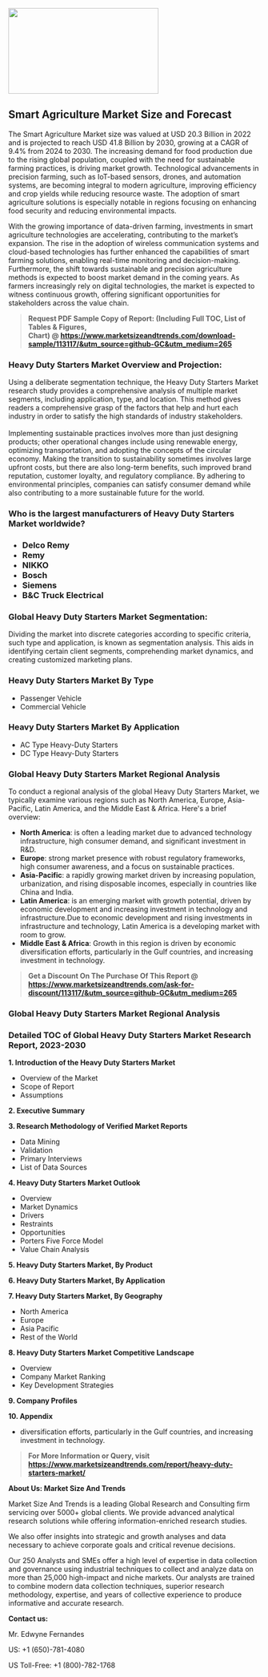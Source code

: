 <p><img class="alignnone size-medium wp-image-20088" src="https://ffe5etoiles.com/wp-content/uploads/2024/12/MST1-300x171.png" alt="" width="300" height="171" /></p><h2>Smart Agriculture Market Size and Forecast</h2><p>The Smart Agriculture Market size was valued at USD 20.3 Billion in 2022 and is projected to reach USD 41.8 Billion by 2030, growing at a CAGR of 9.4% from 2024 to 2030. The increasing demand for food production due to the rising global population, coupled with the need for sustainable farming practices, is driving market growth. Technological advancements in precision farming, such as IoT-based sensors, drones, and automation systems, are becoming integral to modern agriculture, improving efficiency and crop yields while reducing resource waste. The adoption of smart agriculture solutions is especially notable in regions focusing on enhancing food security and reducing environmental impacts.</p><p>With the growing importance of data-driven farming, investments in smart agriculture technologies are accelerating, contributing to the market’s expansion. The rise in the adoption of wireless communication systems and cloud-based technologies has further enhanced the capabilities of smart farming solutions, enabling real-time monitoring and decision-making. Furthermore, the shift towards sustainable and precision agriculture methods is expected to boost market demand in the coming years. As farmers increasingly rely on digital technologies, the market is expected to witness continuous growth, offering significant opportunities for stakeholders across the value chain.</p></p><blockquote id="" class=""><strong>Request PDF Sample Copy of Report: (Including Full TOC, List of Tables &amp; Figures, Chart)&nbsp;@&nbsp;<strong><a href="https://www.marketsizeandtrends.com/download-sample/113117/&utm_source=github-GC&utm_medium=265" target="_blank">https://www.marketsizeandtrends.com/download-sample/113117/&utm_source=github-GC&utm_medium=265</a></strong></strong></blockquote><h3 id="" class="">Heavy Duty Starters Market&nbsp;Overview and Projection:</h3><p id="" class="">Using a deliberate segmentation technique, the Heavy Duty Starters Market research study provides a comprehensive analysis of multiple market segments, including application, type, and location. This method gives readers a comprehensive grasp of the factors that help and hurt each industry in order to satisfy the high standards of industry stakeholders. <br /> <br />Implementing sustainable practices involves more than just designing products; other operational changes include using renewable energy, optimizing transportation, and adopting the concepts of the circular economy. Making the transition to sustainability sometimes involves large upfront costs, but there are also long-term benefits, such improved brand reputation, customer loyalty, and regulatory compliance. By adhering to environmental principles, companies can satisfy consumer demand while also contributing to a more sustainable future for the world.</p><h3 id="" class="">Who is the largest manufacturers of&nbsp;Heavy Duty Starters Market worldwide?</h3><h3 class=""><p><ul><li>Delco Remy </li><li> Remy </li><li> NIKKO </li><li> Bosch </li><li> Siemens </li><li> B&C Truck Electrical</li></ul></p></h3><h3 id="" class="">Global&nbsp;Heavy Duty Starters Market Segmentation:</h3><p id="" class="">Dividing the market into discrete categories according to specific criteria, such type and application, is known as segmentation analysis. This aids in identifying certain client segments, comprehending market dynamics, and creating customized marketing plans.</p><h3 id="" class="">Heavy Duty Starters Market&nbsp;By Type</h3><p><p><ul><li>Passenger Vehicle </li><li> Commercial Vehicle</p></li></ul></p></p><h3 id="" class="">Heavy Duty Starters Market&nbsp;By Application</h3><p class=""><p><ul><li>AC Type Heavy-Duty Starters </li><li> DC Type Heavy-Duty Starters</li></ul></p></p><h3 id="" class="">Global Heavy Duty Starters Market Regional Analysis</h3><p id="" class="">To conduct a regional analysis of the global Heavy Duty Starters Market, we typically examine various regions such as North America, Europe, Asia-Pacific, Latin America, and the Middle East &amp; Africa. Here's a brief overview:</p><ul><li><strong>North America</strong>: is often a leading market due to advanced technology infrastructure, high consumer demand, and significant investment in R&amp;D.</li><li><strong>Europe</strong>: strong market presence with robust regulatory frameworks, high consumer awareness, and a focus on sustainable practices.</li><li><strong>Asia-Pacific</strong>: a rapidly growing market driven by increasing population, urbanization, and rising disposable incomes, especially in countries like China and India.</li><li><strong>Latin America</strong>: is an emerging market with growth potential, driven by economic development and increasing investment in technology and infrastructure.Due to economic development and rising investments in infrastructure and technology, Latin America is a developing market with room to grow.</li><li><strong>Middle East &amp; Africa</strong>: Growth in this region is driven by economic diversification efforts, particularly in the Gulf countries, and increasing investment in technology.</li></ul><blockquote id="" class=""><strong>Get a Discount On The Purchase Of This Report @ <strong><a href="https://www.marketsizeandtrends.com/ask-for-discount/113117/&utm_source=github-GC&utm_medium=265" target="_blank">https://www.marketsizeandtrends.com/ask-for-discount/113117/&utm_source=github-GC&utm_medium=265</a></strong></strong></blockquote><h3 id="" class="">Global Heavy Duty Starters Market Regional Analysis</h3><h3 id="" class="">Detailed TOC of Global Heavy Duty Starters Market Research Report, 2023-2030</h3><p id="" class=""><strong>1. Introduction of the Heavy Duty Starters Market</strong></p><ul><li>Overview of the Market</li><li>Scope of Report</li><li>Assumptions</li></ul><p id="" class=""><strong>2. Executive Summary</strong></p><p id="" class=""><strong>3. Research Methodology of Verified Market Reports</strong></p><ul><li>Data Mining</li><li>Validation</li><li>Primary Interviews</li><li>List of Data Sources</li></ul><p id="" class=""><strong>4. Heavy Duty Starters Market Outlook</strong></p><ul><li>Overview</li><li>Market Dynamics</li><li>Drivers</li><li>Restraints</li><li>Opportunities</li><li>Porters Five Force Model</li><li>Value Chain Analysis</li></ul><p id="" class=""><strong>5. Heavy Duty Starters Market, By Product</strong></p><p id="" class=""><strong>6. Heavy Duty Starters Market, By Application</strong></p><p id="" class=""><strong>7. Heavy Duty Starters Market, By Geography</strong></p><ul><li>North America</li><li>Europe</li><li>Asia Pacific</li><li>Rest of the World</li></ul><p id="" class=""><strong>8. Heavy Duty Starters Market Competitive Landscape</strong></p><ul><li>Overview</li><li>Company Market Ranking</li><li>Key Development Strategies</li></ul><p id="" class=""><strong>9. Company Profiles</strong></p><p id="" class=""><strong>10. Appendix</strong></p><ul><li>diversification efforts, particularly in the Gulf countries, and increasing investment in technology.</li></ul><blockquote id="" class=""><strong>For More Information or Query, visit <strong><strong><a href="https://www.marketsizeandtrends.com/report/heavy-duty-starters-market/" target="_blank">https://www.marketsizeandtrends.com/report/heavy-duty-starters-market/</a></strong></strong></strong></blockquote><p id="" class=""><strong>About Us: Market Size And Trends</strong></p><p id="" class="">Market Size And Trends is a leading Global Research and Consulting firm servicing over 5000+ global clients. We provide advanced analytical research solutions while offering information-enriched research studies.</p><p id="" class="">We also offer insights into strategic and growth analyses and data necessary to achieve corporate goals and critical revenue decisions.</p><p id="" class="">Our 250 Analysts and SMEs offer a high level of expertise in data collection and governance using industrial techniques to collect and analyze data on more than 25,000 high-impact and niche markets. Our analysts are trained to combine modern data collection techniques, superior research methodology, expertise, and years of collective experience to produce informative and accurate research.</p><p id="" class=""><strong>Contact us:</strong></p><p id="" class="">Mr. Edwyne Fernandes</p><p id="" class="">US: +1 (650)-781-4080</p><p id="" class="">US Toll-Free: +1 (800)-782-1768</p>
